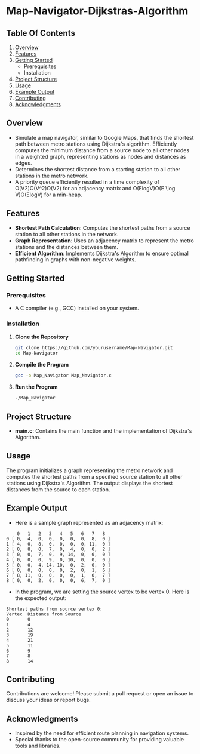 # Map-Navigator-Dijkstras-Algorithm

## Table Of Contents
1. [Overview](#Overview)
2. [Features](#Features)
3. [Getting Started](#Getting-Started)
    - Prerequisites
    - Installation
4. [Project Structure](#Project-Structure)
5. [Usage](#Usage)
6. [Example Output](#Example-Output)
7. [Contributing](#Contributing)
8. [Acknowledgments](#Acknowledgments)

## Overview
- Simulate a map navigator, similar to Google Maps, that finds the shortest path between metro stations using Dijkstra's algorithm. Efficiently computes the minimum distance from a source node to all other nodes in a weighted graph, representing stations as nodes and distances as edges.
- Determines the shortest distance from a starting station to all other stations in the metro network.
- A priority queue efficiently resulted in a time complexity of O(V2)O(V^2)O(V2) for an adjacency matrix and O(Elog⁡V)O(E \log V)O(ElogV) for a min-heap.


## Features
- **Shortest Path Calculation**: Computes the shortest paths from a source station to all other stations in the network.
- **Graph Representation**: Uses an adjacency matrix to represent the metro stations and the distances between them.
- **Efficient Algorithm**: Implements Dijkstra's Algorithm to ensure optimal pathfinding in graphs with non-negative weights.


## Getting Started


### Prerequisites
- A C compiler (e.g., GCC) installed on your system.

### Installation
1. **Clone the Repository**
    ```bash
    git clone https://github.com/yourusername/Map-Navigator.git
    cd Map-Navigator
    ```

2. **Compile the Program**
    ```bash
    gcc -o Map_Navigator Map_Navigator.c
    ```

3. **Run the Program**
    ```bash
    ./Map_Navigator
    ```

## Project Structure
- **main.c**: Contains the main function and the implementation of Dijkstra's Algorithm.

## Usage
The program initializes a graph representing the metro network and computes the shortest paths from a specified source station to all other stations using Dijkstra's Algorithm. The output displays the shortest distances from the source to each station.

## Example Output
- Here is a sample graph represented as an adjacency matrix:
```
    0   1   2   3   4   5   6   7   8
0 [ 0,  4,  0,  0,  0,  0,  0,  8,  0 ]
1 [ 4,  0,  8,  0,  0,  0,  0, 11,  0 ]
2 [ 0,  8,  0,  7,  0,  4,  0,  0,  2 ]
3 [ 0,  0,  7,  0,  9, 14,  0,  0,  0 ]
4 [ 0,  0,  0,  9,  0, 10,  0,  0,  0 ]
5 [ 0,  0,  4, 14, 10,  0,  2,  0,  0 ]
6 [ 0,  0,  0,  0,  0,  2,  0,  1,  6 ]
7 [ 8, 11,  0,  0,  0,  0,  1,  0,  7 ]
8 [ 0,  0,  2,  0,  0,  0,  6,  7,  0 ]

```

- In the program, we are setting the source vertex to be vertex 0. Here is the expected output:
```
Shortest paths from source vertex 0:
Vertex  Distance from Source
0       0
1       4
2       12
3       19
4       21
5       11
6       9
7       8
8       14

```

## Contributing 
Contributions are welcome! Please submit a pull request or open an issue to discuss your ideas or report bugs.

## Acknowledgments
- Inspired by the need for efficient route planning in navigation systems.
- Special thanks to the open-source community for providing valuable tools and libraries.
